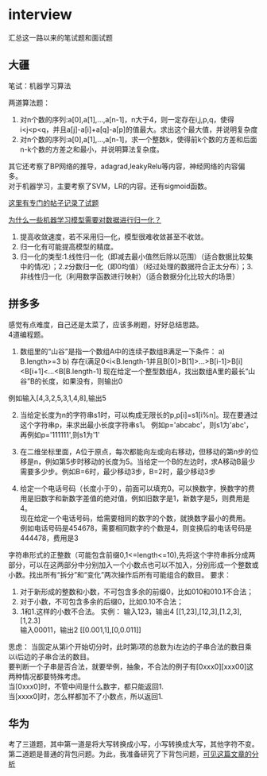 # interview
汇总这一路以来的笔试题和面试题

## 大疆
笔试：机器学习算法

两道算法题：
1. 对n个数的序列:a[0],a[1],...,a[n-1]，n大于4，则一定存在i,j,p,q，使得i<j<p<q，并且a[j]-a[i]+a[q]-a[p]的值最大。求出这个最大值，并说明复杂度
2. 对n个数的序列:a[0],a[1],...,a[n-1]，求一个整数k，使得前k个数的方差和后面n-k个数的方差之和最小，并说明算法复杂度。

其它还考察了BP网络的推导，adagrad,leakyRelu等内容，神经网络的内容偏多。  
对于机器学习，主要考察了SVM，LR的内容。还有sigmoid函数。

[这里有专门的帖子记录了试题](https://www.nowcoder.com/discuss/85562)

[为什么一些机器学习模型需要对数据进行归一化？](https://www.cnblogs.com/bonelee/p/7124695.html)  
1. 提高收敛速度，若不采用归一化，模型很难收敛甚至不收敛。
2. 归一化有可能提高模型的精度。
3. 归一化的类型:1.线性归一化（即减去最小值然后除以范围）（适合数据比较集中的情况）；2.z分数归一化（即0均值）（经过处理的数据符合正太分布）；3.非线性归一化（利用数学函数进行映射）（适合数据分化比较大的场景）

## 拼多多
感觉有点难度，自己还是太菜了，应该多刷题，好好总结思路。  
4道编程题。
1. 数组里的“山谷”是指一个数组A中的连续子数组B满足一下条件：
a) B.length>=3
b) 存在i满足0<i<B.length-1并且B[0]>B[1]>...>B[i-1]>B[i]<B[i+1]<...<B[B.length-1]
现在给定一个整型数组A，找出数组A里的最长“山谷”B的长度，如果没有，则输出0

例如输入[4,3,2,5,3,1,4,8],输出5

2. 当给定长度为n的字符串s1时，可以构成无限长的p,p[i]=s1[i%n]。现在要通过这个字符串p，来求出最小长度字符串s1。
例如p='abcabc'，则s1为'abc'，再例如p='111111',则s1为'1'

3. 在二维坐标里面，A位于原点，每次都能向左或向右移动，但移动的第n步的位移是n，例如第5步时移动的长度为5。当给定一个B的左边时，求A移动B最少需要多少步。例如B=6时，最少移动3步，B=2时，最少移动3步

4. 给定一个电话号码（长度小于9），前面可以填充0。可以换数字，换数字的费用是旧数字和新数字差值的绝对值，例如旧数字是1，新数字是5，则费用是4。  
现在给定一个电话号码，给需要相同的数字的个数，就换数字最小的费用。  
例如电话号码是454678，需要相同数字的个数是4，则变换后的电话号码是444478，费用是3


字符串形式的正整数（可能包含前缀0,1<=length<=10),先将这个字符串拆分成两部分，可以在这两部分中分别加入一个小数点也可以不加入，分别形成一个整数或小数。找出所有“拆分”和“变化”两次操作后所有可能组合的数目。
要求：
1. 对于新形成的整数和小数，不可包含多余的前缀0，比如010和010.1不合法；
2. 对于小数，不可包含多余的后缀0，比如0.10不合法；
3. .1和1.这样的小数不合法。
实例：
输入123，输出4  [[1,23],[12,3],[1.2,3],[1,2.3]  
输入00011，输出2  [[0.001,1],[0,0.011]]  

思虑：
当固定从第i个开始切分时，此时第i项的总数为i左边的子串合法的数目乘以i后边的子串合法的数目。  
要判断一个子串是否合法，就要举例，抽象，不合法的例子有[0xxx0][xxx00]这两种情况都要特殊考虑。  
当[0xxx0]时，不管中间是什么数字，都只能返回1.  
当[xxxx0]时，怎么样都加不了小数点，所以返回1.  

## 华为
考了三道题，其中第一道是将大写转换成小写，小写转换成大写，其他字符不变。  
第二道题是普通的背包问题。为此，我准备研究了下背包问题，[可见这篇文章的分析](https://blog.csdn.net/rubik_wong/article/details/54854547)
